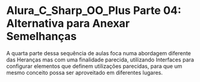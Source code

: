 # Alura_C_Sharp_OO_Plus Parte 04: Alternativa para Anexar Semelhanças
A quarta parte dessa sequência de aulas foca numa abordagem diferente das Heranças mas com uma finalidade parecida, utilizando Interfaces para configurar elementos que definem utilizações parecidas, para que um mesmo conceito possa ser aproveitado em diferentes lugares.

